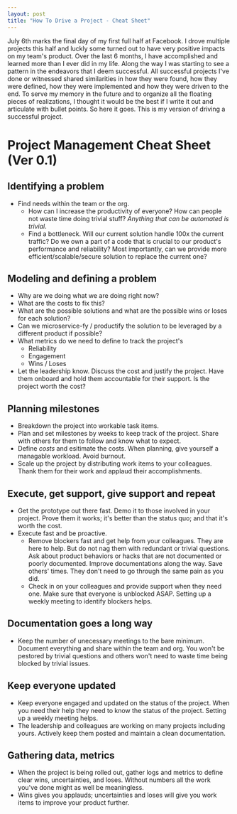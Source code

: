 ```yaml
---
layout: post
title: "How To Drive a Project - Cheat Sheet"
---
```



July 6th marks the final day of my first full half at Facebook. I drove multiple projects this half and luckly some turned out to have very positive impacts on my team's product. Over the last 6 months, I have accomplished and learned more than I ever did in my life. Along the way I was starting to see a pattern in the endeavors that I deem successful. All successful projects I've done or witnessed shared similarities in how they were found, how they were defined, how they were implemented and how they were driven to the end. To serve my memory in the future and to organize all the floating pieces of realizations, I thought it would be the best if I write it out and articulate with bullet points. So here it goes. This is my version of driving a successful project.

# Project Management Cheat Sheet (Ver 0.1)

## Identifying a problem

- Find needs within the team or the org. 
    - How can I increase the productivity of everyone? How can people not waste time doing trivial stuff? *Anything that can be automated is trivial*.
    - Find a bottleneck. Will our current solution handle 100x the current traffic? Do we own a part of a code that is crucial to our product's performance and reliability? Most importantly, can we provide more efficient/scalable/secure solution to replace the current one?

## Modeling and defining a problem
- Why are we doing what we are doing right now?
- What are the costs to fix this?
- What are the possible solutions and what are the possible wins or loses for each solution?
- Can we microservice-fy / productify the solution to be leveraged by a different product if possible?
- What metrics do we need to define to track the project's
    - Reliability
    - Engagement
    - Wins / Loses
- Let the leadership know. Discuss the cost and justify the project. Have them onboard and hold them accountable for their support. Is the project worth the cost?


## Planning milestones
- Breakdown the project into workable task items.
- Plan and set milestones by weeks to keep track of the project. Share with others for them to follow and know what to expect.
- Define *costs* and esitimate the costs. When planning, give yourself a managable workload. Avoid burnout.
- Scale up the project by distributing work items to your colleagues. Thank them for their work and applaud their accomplishments.


## Execute, get support, give support and repeat
- Get the prototype out there fast. Demo it to those involved in your project. Prove them it works; it's better than the status quo; and that it's worth the cost.
- Execute fast and be proactive.
    - Remove blockers fast and get help from your colleagues. They are here to help. But do not nag them with redundant or trivial questions. Ask about product behaviors or hacks that are not documented or poorly documented. Improve documentations along the way. Save others' times. They don't need to go through the same pain as you did.
    - Check in on your colleagues and provide support when they need one. Make sure that everyone is unblocked ASAP. Setting up a weekly meeting to identify blockers helps.


## Documentation goes a long way
- Keep the number of unecessary meetings to the bare minimum. Document everything and share within the team and org. You won't be pestored by trivial questions and others won't need to waste time being blocked by trivial issues.


## Keep everyone updated
- Keep everyone engaged and updated on the status of the project. When you need their help they need to know the status of the project. Setting up a weekly meeting helps.
- The leadership and colleagues are working on many projects including yours. Actively keep them posted and maintain a clean documentation.

## Gathering data, metrics
- When the project is being rolled out, gather logs and metrics to define clear wins, uncertainties, and loses. Without numbers all the work you've done might as well be meaningless. 
- Wins gives you applauds; uncertainties and loses will give you work items to improve your product further.

